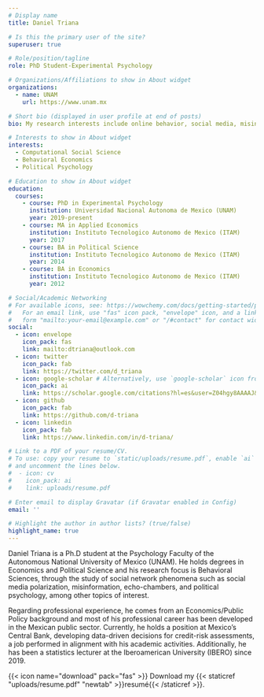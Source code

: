 ```yaml
---
# Display name
title: Daniel Triana

# Is this the primary user of the site?
superuser: true

# Role/position/tagline
role: PhD Student-Experimental Psychology

# Organizations/Affiliations to show in About widget
organizations:
  - name: UNAM
    url: https://www.unam.mx

# Short bio (displayed in user profile at end of posts)
bio: My research interests include online behavior, social media, misinformation, affective polarization, echo chambers, hate speech, populism.

# Interests to show in About widget
interests:
  - Computational Social Science
  - Behavioral Economics
  - Political Psychology

# Education to show in About widget
education:
  courses:
    - course: PhD in Experimental Psychology
      institution: Universidad Nacional Autonoma de Mexico (UNAM)
      year: 2019-present
    - course: MA in Applied Economics
      institution: Instituto Tecnologico Autonomo de Mexico (ITAM)
      year: 2017
    - course: BA in Political Science
      institution: Instituto Tecnologico Autonomo de Mexico (ITAM)
      year: 2014
    - course: BA in Economics
      institution: Instituto Tecnologico Autonomo de Mexico (ITAM)
      year: 2012

# Social/Academic Networking
# For available icons, see: https://wowchemy.com/docs/getting-started/page-builder/#icons
#   For an email link, use "fas" icon pack, "envelope" icon, and a link in the
#   form "mailto:your-email@example.com" or "/#contact" for contact widget.
social:
  - icon: envelope
    icon_pack: fas
    link: mailto:dtriana@outlook.com
  - icon: twitter
    icon_pack: fab
    link: https://twitter.com/d_triana
  - icon: google-scholar # Alternatively, use `google-scholar` icon from `ai` icon pack
    icon_pack: ai
    link: https://scholar.google.com/citations?hl=es&user=Z04hgy8AAAAJ&view_op=list_works&gmla=AJsN-F7pnko8A-8YMKfAclg3e_Pbrc6BenPxyAmS7w5-03i7oa4BimGZ_REfuunbnLQC3mjRmh_N3XYU2w-Uzz4bVpH101AcysRg17WhCduDa2bYav7-r0U
  - icon: github
    icon_pack: fab
    link: https://github.com/d-triana
  - icon: linkedin
    icon_pack: fab
    link: https://www.linkedin.com/in/d-triana/

# Link to a PDF of your resume/CV.
# To use: copy your resume to `static/uploads/resume.pdf`, enable `ai` icons in `params.toml`,
# and uncomment the lines below.
#  - icon: cv
#    icon_pack: ai
#    link: uploads/resume.pdf

# Enter email to display Gravatar (if Gravatar enabled in Config)
email: ''

# Highlight the author in author lists? (true/false)
highlight_name: true
---
```


Daniel Triana is a Ph.D student at the Psychology Faculty of the Autonomous National University of Mexico (UNAM).
He holds degrees in Economics and Political Science and his research focus is Behavioral Sciences, through the study of social network phenomena such as social media polarization, misinformation, echo-chambers, and political psychology, among other topics of interest. <p>
Regarding professional experience, he comes from an Economics/Public Policy background and most of his professional career has been developed in the Mexican public sector. Currently, he holds a position at Mexico’s Central Bank, developing data-driven decisions for credit-risk assessments, a job performed in alignment with his academic activities. Additionally, he has been a statistics lecturer at the Iberoamerican University (IBERO) since 2019.

{{< icon name="download" pack="fas" >}} Download my {{< staticref "uploads/resume.pdf" "newtab" >}}resumé{{< /staticref >}}.

